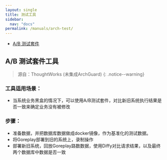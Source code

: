 ```yaml
---
layout: single
title: 测试工具
sidebar:
  nav: "docs"
permalink: /manuals/arch-test/
---
```


* [A/B 测试套件](#ab-测试套件工具)

## A/B 测试套件工具
> 源自：ThoughtWorks (未集成ArchGuard)
{: .notice--warning}

### 工具适用场景：

- 当系统业务黑盒的情况下，可以使用A/B测试套件，对比新旧系统执行结果是否一致来确定业务没有被修改

### 步骤：

- 准备数据，并把数据库数据做成docker镜像，作为基准化的测试数据。
- 将Goreplay部署到旧的系统上，录制操作
- 部署新旧系统，回放Goreplay路数数据，使用Diffy对比请求结果，以及最终两个数据库中数据是否一致
